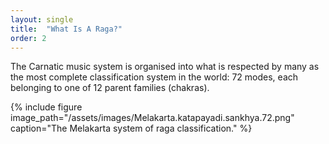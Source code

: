 ```yaml
---
layout: single
title:  "What Is A Raga?"
order: 2
---
```

The Carnatic music system is organised into what is respected by many as the most complete classification system in the world: 72 modes, each belonging to one of 12 parent families (chakras).

{% include figure image_path="/assets/images/Melakarta.katapayadi.sankhya.72.png" caption="The Melakarta system of raga classification."  %}